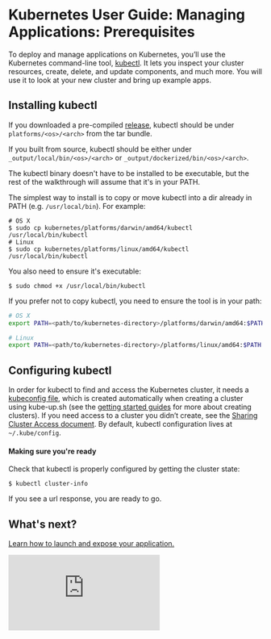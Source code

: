 <!-- BEGIN MUNGE: UNVERSIONED_WARNING -->


<!-- END MUNGE: UNVERSIONED_WARNING -->

# Kubernetes User Guide: Managing Applications: Prerequisites

To deploy and manage applications on Kubernetes, you’ll use the Kubernetes command-line tool, [kubectl](kubectl/kubectl.md). It lets you inspect your cluster resources, create, delete, and update components, and much more. You will use it to look at your new cluster and bring up example apps.

## Installing kubectl

If you downloaded a pre-compiled [release](https://github.com/kubernetes/kubernetes/releases), kubectl should be under `platforms/<os>/<arch>` from the tar bundle.

If you built from source, kubectl should be either under `_output/local/bin/<os>/<arch>` or `_output/dockerized/bin/<os>/<arch>`.

The kubectl binary doesn't have to be installed to be executable, but the rest of the walkthrough will assume that it's in your PATH.

The simplest way to install is to copy or move kubectl into a dir already in PATH (e.g. `/usr/local/bin`). For example:

```console
# OS X
$ sudo cp kubernetes/platforms/darwin/amd64/kubectl /usr/local/bin/kubectl
# Linux
$ sudo cp kubernetes/platforms/linux/amd64/kubectl /usr/local/bin/kubectl
```

You also need to ensure it's executable:

```console
$ sudo chmod +x /usr/local/bin/kubectl
```

If you prefer not to copy kubectl, you need to ensure the tool is in your path:

```bash
# OS X
export PATH=<path/to/kubernetes-directory>/platforms/darwin/amd64:$PATH

# Linux
export PATH=<path/to/kubernetes-directory>/platforms/linux/amd64:$PATH
```

## Configuring kubectl

In order for kubectl to find and access the Kubernetes cluster, it needs a [kubeconfig file](kubeconfig-file.md), which is created automatically when creating a cluster using kube-up.sh (see the [getting started guides](../../docs/getting-started-guides/) for more about creating clusters). If you need access to a cluster you didn’t create, see the [Sharing Cluster Access document](sharing-clusters.md).
By default, kubectl configuration lives at `~/.kube/config`.

#### Making sure you're ready

Check that kubectl is properly configured by getting the cluster state:

```console
$ kubectl cluster-info
```

If you see a url response, you are ready to go.

## What's next?

[Learn how to launch and expose your application.](quick-start.md)




<!-- BEGIN MUNGE: IS_VERSIONED -->
  <!-- TAG IS_VERSIONED -->
  <!-- END MUNGE: IS_VERSIONED -->


<!-- BEGIN MUNGE: GENERATED_ANALYTICS -->
[![Analytics](https://kubernetes-site.appspot.com/UA-36037335-10/GitHub/docs/user-guide/prereqs.md?pixel)]()
<!-- END MUNGE: GENERATED_ANALYTICS -->
